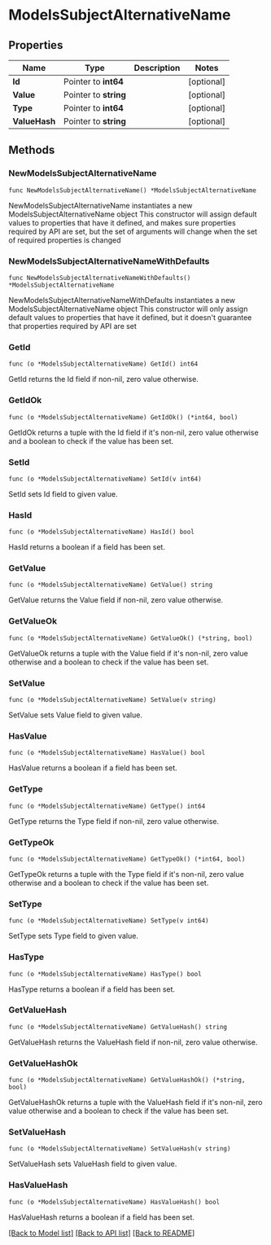 # ModelsSubjectAlternativeName

## Properties

Name | Type | Description | Notes
------------ | ------------- | ------------- | -------------
**Id** | Pointer to **int64** |  | [optional] 
**Value** | Pointer to **string** |  | [optional] 
**Type** | Pointer to **int64** |  | [optional] 
**ValueHash** | Pointer to **string** |  | [optional] 

## Methods

### NewModelsSubjectAlternativeName

`func NewModelsSubjectAlternativeName() *ModelsSubjectAlternativeName`

NewModelsSubjectAlternativeName instantiates a new ModelsSubjectAlternativeName object
This constructor will assign default values to properties that have it defined,
and makes sure properties required by API are set, but the set of arguments
will change when the set of required properties is changed

### NewModelsSubjectAlternativeNameWithDefaults

`func NewModelsSubjectAlternativeNameWithDefaults() *ModelsSubjectAlternativeName`

NewModelsSubjectAlternativeNameWithDefaults instantiates a new ModelsSubjectAlternativeName object
This constructor will only assign default values to properties that have it defined,
but it doesn't guarantee that properties required by API are set

### GetId

`func (o *ModelsSubjectAlternativeName) GetId() int64`

GetId returns the Id field if non-nil, zero value otherwise.

### GetIdOk

`func (o *ModelsSubjectAlternativeName) GetIdOk() (*int64, bool)`

GetIdOk returns a tuple with the Id field if it's non-nil, zero value otherwise
and a boolean to check if the value has been set.

### SetId

`func (o *ModelsSubjectAlternativeName) SetId(v int64)`

SetId sets Id field to given value.

### HasId

`func (o *ModelsSubjectAlternativeName) HasId() bool`

HasId returns a boolean if a field has been set.

### GetValue

`func (o *ModelsSubjectAlternativeName) GetValue() string`

GetValue returns the Value field if non-nil, zero value otherwise.

### GetValueOk

`func (o *ModelsSubjectAlternativeName) GetValueOk() (*string, bool)`

GetValueOk returns a tuple with the Value field if it's non-nil, zero value otherwise
and a boolean to check if the value has been set.

### SetValue

`func (o *ModelsSubjectAlternativeName) SetValue(v string)`

SetValue sets Value field to given value.

### HasValue

`func (o *ModelsSubjectAlternativeName) HasValue() bool`

HasValue returns a boolean if a field has been set.

### GetType

`func (o *ModelsSubjectAlternativeName) GetType() int64`

GetType returns the Type field if non-nil, zero value otherwise.

### GetTypeOk

`func (o *ModelsSubjectAlternativeName) GetTypeOk() (*int64, bool)`

GetTypeOk returns a tuple with the Type field if it's non-nil, zero value otherwise
and a boolean to check if the value has been set.

### SetType

`func (o *ModelsSubjectAlternativeName) SetType(v int64)`

SetType sets Type field to given value.

### HasType

`func (o *ModelsSubjectAlternativeName) HasType() bool`

HasType returns a boolean if a field has been set.

### GetValueHash

`func (o *ModelsSubjectAlternativeName) GetValueHash() string`

GetValueHash returns the ValueHash field if non-nil, zero value otherwise.

### GetValueHashOk

`func (o *ModelsSubjectAlternativeName) GetValueHashOk() (*string, bool)`

GetValueHashOk returns a tuple with the ValueHash field if it's non-nil, zero value otherwise
and a boolean to check if the value has been set.

### SetValueHash

`func (o *ModelsSubjectAlternativeName) SetValueHash(v string)`

SetValueHash sets ValueHash field to given value.

### HasValueHash

`func (o *ModelsSubjectAlternativeName) HasValueHash() bool`

HasValueHash returns a boolean if a field has been set.


[[Back to Model list]](../README.md#documentation-for-models) [[Back to API list]](../README.md#documentation-for-api-endpoints) [[Back to README]](../README.md)


